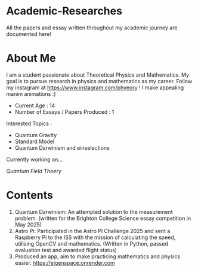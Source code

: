 # Academic-Researches
All the papers and essay written throughout my academic journey are documented here!

# About Me

I am a student passionate about Theoretical Physics and Mathematics. My goal is to pursue research in physics and mathematics as my career. 
Follow my instagram at https://www.instagram.com/phyeory ! I make appealing manim animations :)

- Current Age : 14
- Number of Essays / Papers Produced : 1

Interested Topics :
- Quantum Gravity
- Standard Model
- Quantum Darwinism and einselections

Currently working on...

*Quantum Field Thoery*

# Contents

1. Quantum Darwinism: An attempted solution to the measurement problem. (written for the Brighton College Science essay competition in May 2025)
2. Astro Pi: Participated in the Astro Pi Challenge 2025 and sent a Raspberry Pi to the ISS with the mission of calculating the speed, utilising OpenCV and mathematics. (Written in Python, passed evaluation test and awarded flight status)
3. Produced an app, aim to make practicing mathematics and physics easier. https://eigenspace.onrender.com
